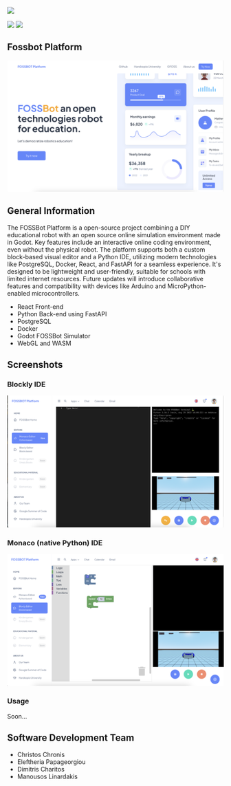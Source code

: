 ![](images/superlogo.png)

![](images/gfoss_en.png)
![](images/hua_en.png)
## Fossbot Platform
![](images/screen1.png)

## General Information
The FOSSBot Platform is a open-source project combining a DIY educational robot with an open source online simulation environment made in Godot. Key features include an interactive online coding environment, even without the physical robot. The platform supports both a custom block-based visual editor and a Python IDE, utilizing modern technologies like PostgreSQL, Docker, React, and FastAPI for a seamless experience. It's designed to be lightweight and user-friendly, suitable for schools with limited internet resources. Future updates will introduce collaborative features and compatibility with devices like Arduino and MicroPython-enabled microcontrollers.

* React Front-end
* Python Back-end using FastAPI
* PostgreSQL
* Docker
* Godot FOSSBot Simulator
* WebGL and WASM

## Screenshots
### Blockly IDE
![](images/screen2.png)

### Monaco (native Python) IDE

![](images/screen3.png)

### Usage

Soon...




## Software Development Team
* Christos Chronis
* Eleftheria Papageorgiou
* Dimitris Charitos
* Manousos Linardakis




